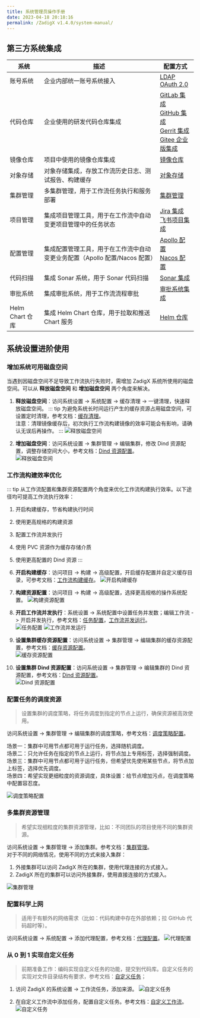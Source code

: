 ```yaml
---
title: 系统管理员操作手册
date: 2023-04-18 20:18:16
permalink: /ZadigX v1.4.0/system-manual/
---
```


## 第三方系统集成

|系统       |  描述                            | 配置方式 |
| ---------- | ---------------------------------| -------|
| 账号系统 | 企业内部统一账号系统接入 |[LDAP](/ZadigX%20v1.4.0/settings/account/ldap/)<br>[OAuth 2.0](/ZadigX%20v1.4.0/settings/account/oauth2/)|
| 代码仓库 | 企业使用的研发代码仓库集成 |[GitLab 集成](/ZadigX%20v1.4.0/settings/codehost/gitlab/)<br>[GitHub 集成](/ZadigX%20v1.4.0/settings/codehost/github/)<br>[Gerrit 集成](/ZadigX%20v1.4.0/settings/codehost/gerrit/)<br>[Gitee 企业版集成](/ZadigX%20v1.4.0/settings/codehost/gitee-enterprise/)|
| 镜像仓库 | 项目中使用的镜像仓库集成 |[镜像仓库](/ZadigX%20v1.4.0/settings/image-registry/)|
| 对象存储 | 对象存储集成，存放工作流历史日志、测试报告、构建缓存 |[对象存储](/ZadigX%20v1.4.0/settings/object-storage/)|
| 集群管理 | 多集群管理，用于工作流任务执行和服务部署 |[集群管理](/ZadigX%20v1.4.0/pages/cluster_manage/)|
| 项目管理 | 集成项目管理工具，用于在工作流中自动变更项目管理中的任务状态 |[Jira 集成](/ZadigX%20v1.4.0/settings/jira/)<br>[飞书项目集成](/ZadigX%20v1.4.0/settings/lark/)|
| 配置管理 | 集成配置管理工具，用于在工作流中自动变更业务配置（Apollo 配置/Nacos 配置） |[Apollo 配置](/ZadigX%20v1.4.0/settings/configsystem/apollo/)<br>[Nacos 配置](/ZadigX%20v1.4.0/settings/configsystem/nacos/)|
| 代码扫描 | 集成 Sonar 系统，用于 Sonar 代码扫描 |[Sonar 集成](/ZadigX%20v1.4.0/settings/sonar/)|
| 审批系统 | 集成审批系统，用于工作流流程审批 |[审批系统集成](/ZadigX%20v1.4.0/settings/approval/)|
| Helm Chart 仓库 | 集成 Helm Chart 仓库，用于拉取和推送 Chart 服务 |[Helm 仓库](/ZadigX%20v1.4.0/settings/helm/)|

## 系统设置进阶使用

### 增加系统可用磁盘空间

当遇到因磁盘空间不足导致工作流执行失败时，需增加 ZadigX 系统所使用的磁盘空间。可以从 **释放磁盘空间** 和 **增加磁盘空间** 两个角度来解决。

1. **释放磁盘空间**：访问系统设置 -> 系统配置 -> 缓存清理 -> 一键清理，快速释放磁盘空间。
::: tip
为避免系统长时间运行产生的缓存资源占用磁盘空间，可设置定时清理，参考文档：[缓存清理](/ZadigX%20v1.4.0/settings/system-settings/#缓存清理)。<br>
注意：清理镜像缓存后，初次执行工作流构建镜像的效率可能会有影响，请确认无误后再操作。
:::
![释放磁盘空间](./_images/admin_1.png)

2. **增加磁盘空间**：访问系统设置 -> 集群管理 -> 编辑集群，修改 Dind 资源配置，调整存储空间大小，参考文档：[Dind 资源配置](/ZadigX%20v1.4.0/pages/cluster_manage/#dind-资源配置)。<br>
![释放磁盘空间](./_images/admin_2.png)

### 工作流构建效率优化

::: tip
从工作流配置和集群资源配置两个角度来优化工作流构建执行效率。以下途径均可提高工作流执行效率：
1. 开启构建缓存，节省构建执行时间
2. 使用更高规格的构建资源
3. 配置工作流并发执行
4. 使用 PVC 资源作为缓存存储介质
5. 使用更高配置的 Dind 资源
:::

1. **开启构建缓存**：访问项目 -> 构建 -> 高级配置，开启缓存配置并自定义缓存目录，可参考文档：[工作流构建缓存](/ZadigX%20v1.4.0/workflow/cache/#工作空间缓存)。
![开启构建缓存](./_images/admin_3.png)

2. **构建资源配置**：访问项目 -> 构建 -> 高级配置，选择更高规格的操作系统配置。
![构建资源配置](./_images/admin_4.png)

3. **开启工作流并发执行**：系统设置 -> 系统配置中设置任务并发数；编辑工作流 -> 开启并发执行，参考文档：[任务配置](/ZadigX%20v1.4.0/settings/system-settings/#任务配置)，[工作流并发运行](/ZadigX%20v1.4.0/project/workflow/#基本信息)。<br>
![任务配置](./_images/admin_5.png)
![工作流并发运行](./_images/admin_6.png)

4. **设置集群缓存资源配置**：访问系统设置 -> 集群管理 -> 编辑集群的缓存资源配置，参考文档：[缓存资源配置](/ZadigX%20v1.4.0/pages/cluster_manage/#缓存资源配置)。<br>
![缓存资源配置](./_images/admin_7.png)

5. **设置集群 Dind 资源配置**：访问系统设置 -> 集群管理 -> 编辑集群的 Dind 资源配置，参考文档：[Dind 资源配置](/ZadigX%20v1.4.0/pages/cluster_manage/#dind-资源配置)。<br>
![Dind 资源配置](./_images/admin_8.png)

### 配置任务的调度资源

> 设置集群的调度策略，将任务调度到指定的节点上运行，确保资源被高效使用。

访问系统设置 -> 集群管理 -> 编辑集群的调度策略，参考文档：[调度策略配置](/ZadigX%20v1.4.0/pages/cluster_manage/#设置调度策略)。

场景一：集群中可用节点都可用于运行任务，选择随机调度。<br>
场景二：只允许任务在指定的节点上运行，将节点加上专用标签，选择强制调度。<br>
场景三：集群中可用节点都可用于运行任务，但希望优先使用某些节点，将节点加上标签，选择优先调度。<br>
场景四：希望实现更细粒度的资源调度，具体设置：给节点增加污点，在调度策略中配置容忍度。<br>

![调度策略配置](./_images/admin_9.png)

### 多集群资源管理
> 希望实现细粒度的集群资源管理，比如：不同团队的项目使用不同的集群资源。

访问系统设置 -> 集群管理 -> 添加集群。参考文档：[集群管理](/ZadigX%20v1.4.0/pages/cluster_manage/)。<br>
对于不同的网络情况，使用不同的方式来接入集群：
1. 外接集群可以访问 ZadigX 所在的集群，使用代理连接的方式接入。
2. ZadigX 所在的集群可以访问外接集群，使用直接连接的方式接入。

![集群管理](./_images/admin_13.png)

### 配置科学上网
> 适用于有额外的网络需求（比如：代码构建中存在外部依赖；拉 GitHub 代码超时等）。

访问系统设置 -> 系统配置 -> 添加代理配置，参考文档：[代理配置](/ZadigX%20v1.4.0/settings/system-settings/#代理配置)。
![代理配置](./_images/admin_12.png)

### 从 0 到 1 实现自定义任务

> 前期准备工作：编码实现自定义任务的功能，提交到代码库。自定义任务的实现对文件目录结构有要求，参考文档：[自定义任务](/ZadigX%20v1.4.0/settings/custom-task/#实现自定义任务)；

1. 访问 ZadigX 的系统设置 -> 工作流任务，添加来源。
![自定义任务](./_images/admin_10.png)


2. 在自定义工作流中添加任务，配置自定义任务。参考文档：[自定义工作流](/ZadigX%20v1.4.0/project/common-workflow/#基本概念)。
![自定义任务](./_images/admin_11.png)
